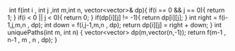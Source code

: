 ​
int f(int i , int j ,int m,int n, vector<vector<int>>& dp){
if(i == 0 && j == 0){
return 1;
}
if(i < 0 || j < 0){
return 0;
}
if(dp[i][j] != -1){
return dp[i][j];
}
int right = f(i-1,j,m,n , dp);
int down = f(i,j-1,m,n , dp);
return dp[i][j] = right + down;
}
int uniquePaths(int m, int n) {
vector<vector<int>> dp(m,vector<int>(n,-1));
return f(m-1 , n-1 , m , n , dp);
}